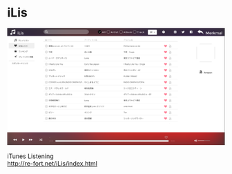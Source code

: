 iLis
====

![](https://raw.githubusercontent.com/re-fort/iLis/master/img/iLis/sample.png)

iTunes Listening<br />
http://re-fort.net/iLis/index.html
